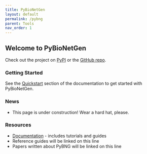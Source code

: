 ```yaml
---
title: PyBioNetGen
layout: default
permalink: /pybng
parent: Tools
nav_order: 1
---
```


## Welcome to PyBioNetGen
Check out the project on [PyPI](https://pypi.org/project/bionetgen/) or the [GitHub repo](https://github.com/RuleWorld/PyBioNetGen).





### Getting Started
See the [Quickstart](https://pybionetgen.readthedocs.io/en/latest/quickstart.html) section of the documentation to get started with PyBioNetGen.





### News
 * This page is under construction! Wear a hard hat, please.




### Resources
 * [Documentation](https://pybionetgen.readthedocs.io/en/latest/) - includes tutorials and guides
 * Reference guides will be linked on this line
 * Papers written about PyBNG will be linked on this line

